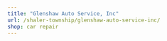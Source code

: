 ```yaml
---
title: "Glenshaw Auto Service, Inc"
url: /shaler-township/glenshaw-auto-service-inc/
shop: car repair
---
```

